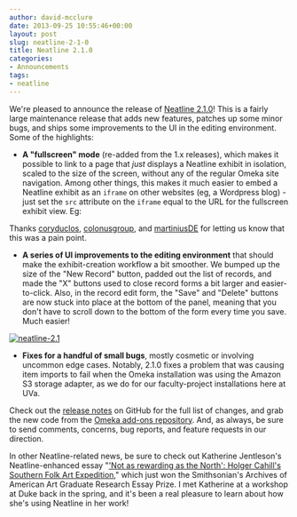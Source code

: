 ```yaml
---
author: david-mcclure
date: 2013-09-25 10:55:46+00:00
layout: post
slug: neatline-2-1-0
title: Neatline 2.1.0
categories:
- Announcements
tags:
- neatline
---
```


We're pleased to announce the release of [Neatline 2.1.0](http://omeka.org/add-ons/plugins/Neatline)! This is a fairly large maintenance release that adds new features, patches up some minor bugs, and ships some improvements to the UI in the editing environment. Some of the highlights:






  * **A "fullscreen" mode** (re-added from the 1.x releases), which makes it possible to link to a page that _just_ displays a Neatline exhibit in isolation, scaled to the size of the screen, without any of the regular Omeka site navigation. Among other things, this makes it much easier to embed a Neatline exhibit as an `iframe` on other websites (eg, a Wordpress blog) - just set the `src` attribute on the `iframe` equal to the URL for the fullscreen exhibit view. Eg:



Thanks [coryduclos](https://github.com/coryduclos), [colonusgroup](https://github.com/colonusgroup), and [martiniusDE](https://github.com/martiniusDE) for letting us know that this was a pain point.



  * **A series of UI improvements to the editing environment** that should make the exhibit-creation workflow a bit smoother. We bumped up the size of the "New Record" button, padded out the list of records, and made the "X" buttons used to close record forms a bit larger and easier-to-click. Also, in the record edit form, the "Save" and "Delete" buttons are now stuck into place at the bottom of the panel, meaning that you don't have to scroll down to the bottom of the form every time you save. Much easier!

[![neatline-2.1](http://dclure.org/wp-content/uploads/2013/09/neatline-2.1-1024x580.jpg)](http://dclure.org/wp-content/uploads/2013/09/neatline-2.1.jpg)





  * **Fixes for a handful of small bugs**, mostly cosmetic or involving uncommon edge cases. Notably, 2.1.0 fixes a problem that was causing item imports to fail when the Omeka installation was using the Amazon S3 storage adapter, as we do for our faculty-project installations here at UVa.




Check out the [release notes](https://github.com/scholarslab/Neatline/releases/tag/2.1.0) on GitHub for the full list of changes, and grab the new code from the [Omeka add-ons repository](http://omeka.org/add-ons/plugins/Neatline). And, as always, be sure to send comments, concerns, bug reports, and feature requests in our direction.

In other Neatline-related news, be sure to check out Katherine Jentleson's Neatline-enhanced essay "['Not as rewarding as the North': Holger Cahill's Southern Folk Art Expedition](http://www.aaa.si.edu/essay/katherine-jentleson)," which just won the Smithsonian's Archives of American Art Graduate Research Essay Prize. I met Katherine at a workshop at Duke back in the spring, and it's been a real pleasure to learn about how she's using Neatline in her work!
